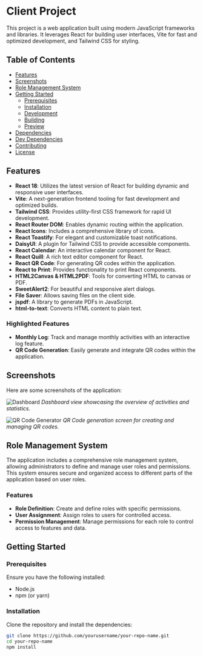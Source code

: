 # Client Project

This project is a web application built using modern JavaScript frameworks and libraries. It leverages React for building user interfaces, Vite for fast and optimized development, and Tailwind CSS for styling.

## Table of Contents

- [Features](#features)
- [Screenshots](ProjectSs.png)
- [Role Management System](#role-management-system)
- [Getting Started](#getting-started)
  - [Prerequisites](#prerequisites)
  - [Installation](#installation)
  - [Development](#development)
  - [Building](#building)
  - [Preview](#preview)
- [Dependencies](#dependencies)
- [Dev Dependencies](#dev-dependencies)
- [Contributing](#contributing)
- [License](#license)

## Features

- **React 18**: Utilizes the latest version of React for building dynamic and responsive user interfaces.
- **Vite**: A next-generation frontend tooling for fast development and optimized builds.
- **Tailwind CSS**: Provides utility-first CSS framework for rapid UI development.
- **React Router DOM**: Enables dynamic routing within the application.
- **React Icons**: Includes a comprehensive library of icons.
- **React Toastify**: For elegant and customizable toast notifications.
- **DaisyUI**: A plugin for Tailwind CSS to provide accessible components.
- **React Calendar**: An interactive calendar component for React.
- **React Quill**: A rich text editor component for React.
- **React QR Code**: For generating QR codes within the application.
- **React to Print**: Provides functionality to print React components.
- **HTML2Canvas & HTML2PDF**: Tools for converting HTML to canvas or PDF.
- **SweetAlert2**: For beautiful and responsive alert dialogs.
- **File Saver**: Allows saving files on the client side.
- **jspdf**: A library to generate PDFs in JavaScript.
- **html-to-text**: Converts HTML content to plain text.

### Highlighted Features

- **Monthly Log**: Track and manage monthly activities with an interactive log feature.
- **QR Code Generation**: Easily generate and integrate QR codes within the application.

## Screenshots

Here are some screenshots of the application:

![Dashboard](ProjectSs.png)
*Dashboard view showcasing the overview of activities and statistics.*

![QR Code Generator](QrSs.png)
*QR Code generation screen for creating and managing QR codes.*

## Role Management System

The application includes a comprehensive role management system, allowing administrators to define and manage user roles and permissions. This system ensures secure and organized access to different parts of the application based on user roles.

### Features

- **Role Definition**: Create and define roles with specific permissions.
- **User Assignment**: Assign roles to users for controlled access.
- **Permission Management**: Manage permissions for each role to control access to features and data.

## Getting Started

### Prerequisites

Ensure you have the following installed:

- Node.js
- npm (or yarn)

### Installation

Clone the repository and install the dependencies:

```bash
git clone https://github.com/yourusername/your-repo-name.git
cd your-repo-name
npm install

